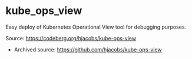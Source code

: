 # kube_ops_view


Easy deploy of Kubernetes Operational View tool for debugging purposes. 

Source: https://codeberg.org/hjacobs/kube-ops-view 
 - Archived source: https://github.com/hjacobs/kube-ops-view

